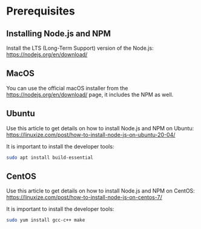 # Prerequisites

## Installing Node.js and NPM

Install the LTS (Long-Term Support) version of the Node.js: <https://nodejs.org/en/download/>

## MacOS

You can use the official macOS installer from the <https://nodejs.org/en/download/> page, it includes the NPM as well.

## Ubuntu

Use this article to get details on how to install Node.js and NPM on Ubuntu:
<https://linuxize.com/post/how-to-install-node-js-on-ubuntu-20-04/>

It is important to install the developer tools:

```sh
sudo apt install build-essential
```

## CentOS

Use this article to get details on how to install Node.js and NPM on CentOS:
<https://linuxize.com/post/how-to-install-node-js-on-centos-7/>

It is important to install the developer tools:

```sh
sudo yum install gcc-c++ make
```
